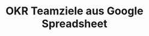 ---
layout: article
title: OKR Teamziele aus Google Spreadsheet
description: 
  - Bei der englischen Bezeichnung OKR handelt es sich um eine Management Methode, um die Ziele eines jeden einzelnen Mitarbeiters mit denen des Unternehmens zu verbinden. Diese Vorlage bietet die Möglichkeit, bis zu 4 Objekte (Objectives) und je 3 Schlüsselresultate (Key Results) anzeigen zu lassen. Hierfür werden die jeweiligen Daten aus einem Google Spreadsheet geladen, sodass Sie die Datenquelle einfach ersetzen und für Ihre Bedürfnisse anpassen können.
lang: de
weight: 1000
isDraft: false
ref: OKR_Board
category:
  - Lean Management
  - KPI
  - OKR
image: OKR_Board_DE.png
image_thumbnail: OKR_Board_DE_thumbnail.png
download: OKR_Board_DE.pbmx
overview_description:
overview_benefits:
overview_data_sources:
---